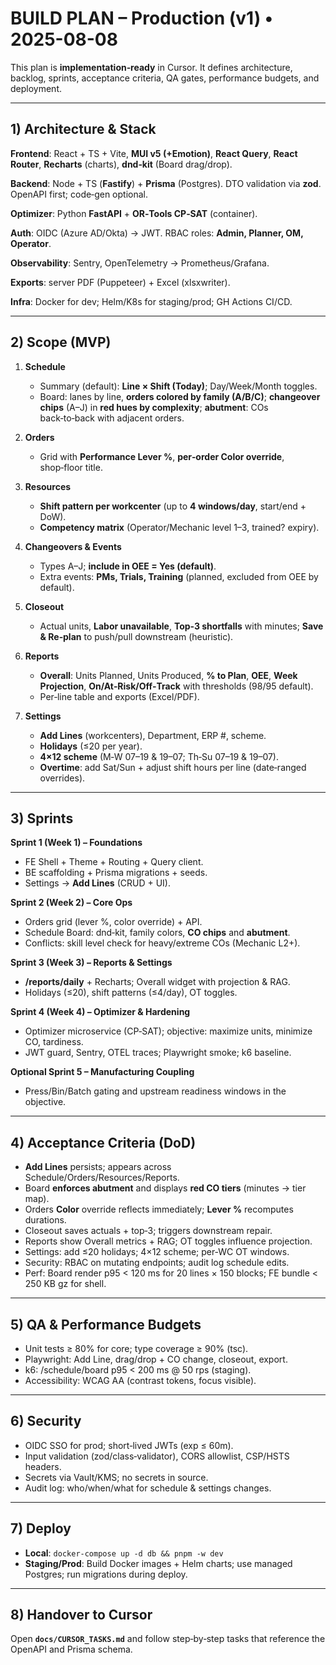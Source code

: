 # BUILD PLAN – Production (v1) • 2025-08-08

This plan is **implementation‑ready** in Cursor. It defines architecture, backlog,
sprints, acceptance criteria, QA gates, performance budgets, and deployment.

---

## 1) Architecture & Stack

**Frontend**: React + TS + Vite, **MUI v5 (+Emotion)**, **React Query**, **React Router**,
**Recharts** (charts), **dnd‑kit** (Board drag/drop).

**Backend**: Node + TS (**Fastify**) + **Prisma** (Postgres). DTO validation via **zod**.
OpenAPI first; code‑gen optional.

**Optimizer**: Python **FastAPI** + **OR‑Tools CP‑SAT** (container).

**Auth**: OIDC (Azure AD/Okta) → JWT. RBAC roles: **Admin, Planner, OM, Operator**.

**Observability**: Sentry, OpenTelemetry → Prometheus/Grafana.

**Exports**: server PDF (Puppeteer) + Excel (xlsxwriter).

**Infra**: Docker for dev; Helm/K8s for staging/prod; GH Actions CI/CD.

---

## 2) Scope (MVP)

1. **Schedule**
   - Summary (default): **Line × Shift (Today)**; Day/Week/Month toggles.
   - Board: lanes by line, **orders colored by family (A/B/C)**;
     **changeover chips** (A–J) in **red hues by complexity**;
     **abutment**: COs back‑to‑back with adjacent orders.

2. **Orders**
   - Grid with **Performance Lever %**, **per‑order Color override**, shop‑floor title.

3. **Resources**
   - **Shift pattern per workcenter** (up to **4 windows/day**, start/end + DoW).
   - **Competency matrix** (Operator/Mechanic level 1–3, trained? expiry).

4. **Changeovers & Events**
   - Types A–J; **include in OEE = Yes (default)**.
   - Extra events: **PMs, Trials, Training** (planned, excluded from OEE by default).

5. **Closeout**
   - Actual units, **Labor unavailable**, **Top‑3 shortfalls** with minutes;
     **Save & Re‑plan** to push/pull downstream (heuristic).

6. **Reports**
   - **Overall**: Units Planned, Units Produced, **% to Plan**, **OEE**, **Week Projection**,
     **On/At‑Risk/Off‑Track** with thresholds (98/95 default).
   - Per‑line table and exports (Excel/PDF).

7. **Settings**
   - **Add Lines** (workcenters), Department, ERP #, scheme.
   - **Holidays** (≤20 per year).
   - **4×12 scheme** (M‑W 07–19 & 19–07; Th‑Su 07–19 & 19–07).
   - **Overtime**: add Sat/Sun + adjust shift hours per line (date‑ranged overrides).

---

## 3) Sprints

**Sprint 1 (Week 1) – Foundations**
- FE Shell + Theme + Routing + Query client.
- BE scaffolding + Prisma migrations + seeds.
- Settings → **Add Lines** (CRUD + UI).

**Sprint 2 (Week 2) – Core Ops**
- Orders grid (lever %, color override) + API.
- Schedule Board: dnd‑kit, family colors, **CO chips** and **abutment**.
- Conflicts: skill level check for heavy/extreme COs (Mechanic L2+).

**Sprint 3 (Week 3) – Reports & Settings**
- **/reports/daily** + Recharts; Overall widget with projection & RAG.
- Holidays (≤20), shift patterns (≤4/day), OT toggles.

**Sprint 4 (Week 4) – Optimizer & Hardening**
- Optimizer microservice (CP‑SAT); objective: maximize units, minimize CO, tardiness.
- JWT guard, Sentry, OTEL traces; Playwright smoke; k6 baseline.

**Optional Sprint 5 – Manufacturing Coupling**
- Press/Bin/Batch gating and upstream readiness windows in the objective.

---

## 4) Acceptance Criteria (DoD)

- **Add Lines** persists; appears across Schedule/Orders/Resources/Reports.
- Board **enforces abutment** and displays **red CO tiers** (minutes → tier map).
- Orders **Color** override reflects immediately; **Lever %** recomputes durations.
- Closeout saves actuals + top‑3; triggers downstream repair.
- Reports show Overall metrics + RAG; OT toggles influence projection.
- Settings: add ≤20 holidays; 4×12 scheme; per‑WC OT windows.
- Security: RBAC on mutating endpoints; audit log schedule edits.
- Perf: Board render p95 < 120 ms for 20 lines × 150 blocks; FE bundle < 250 KB gz for shell.

---

## 5) QA & Performance Budgets

- Unit tests ≥ 80% for core; type coverage ≥ 90% (tsc).
- Playwright: Add Line, drag/drop + CO change, closeout, export.
- k6: /schedule/board p95 < 200 ms @ 50 rps (staging).
- Accessibility: WCAG AA (contrast tokens, focus visible).

---

## 6) Security

- OIDC SSO for prod; short‑lived JWTs (exp ≤ 60m).
- Input validation (zod/class‑validator), CORS allowlist, CSP/HSTS headers.
- Secrets via Vault/KMS; no secrets in source.
- Audit log: who/when/what for schedule & settings changes.

---

## 7) Deploy

- **Local**: `docker-compose up -d db && pnpm -w dev`
- **Staging/Prod**: Build Docker images + Helm charts; use managed Postgres; run migrations during deploy.

---

## 8) Handover to Cursor

Open **`docs/CURSOR_TASKS.md`** and follow step‑by‑step tasks that reference the OpenAPI and Prisma schema.
